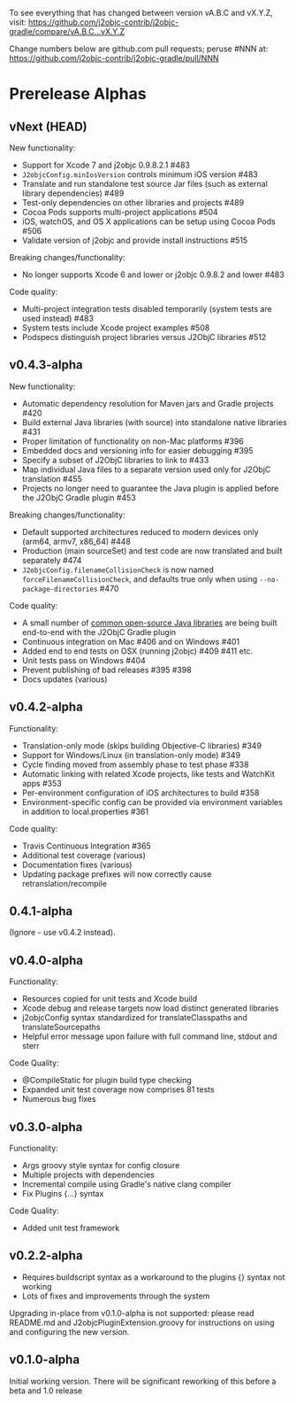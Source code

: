 To see everything that has changed between version vA.B.C and vX.Y.Z, visit:
https://github.com/j2objc-contrib/j2objc-gradle/compare/vA.B.C...vX.Y.Z

Change numbers below are github.com pull requests; peruse #NNN at:
https://github.com/j2objc-contrib/j2objc-gradle/pull/NNN

# Prerelease Alphas

## vNext (HEAD)
New functionality:
* Support for Xcode 7 and j2objc 0.9.8.2.1 #483
* `J2objcConfig.minIosVersion` controls minimum iOS version #483
* Translate and run standalone test source Jar files (such as external library dependencies) #489
* Test-only dependencies on other libraries and projects #489
* Cocoa Pods supports multi-project applications #504
* iOS, watchOS, and OS X applications can be setup using Cocoa Pods #506
* Validate version of j2objc and provide install instructions #515

Breaking changes/functionality:
* No longer supports Xcode 6 and lower or j2objc 0.9.8.2 and lower #483

Code quality:
* Multi-project integration tests disabled temporarily (system tests are used instead) #483
* System tests include Xcode project examples #508
* Podspecs distinguish project libraries versus J2ObjC libraries #512

## v0.4.3-alpha
New functionality:
* Automatic dependency resolution for Maven jars and Gradle projects #420
* Build external Java libraries (with source) into standalone native libraries #431
* Proper limitation of functionality on non-Mac platforms #396
* Embedded docs and versioning info for easier debugging #395
* Specify a subset of J2ObjC libraries to link to #433
* Map individual Java files to a separate version used only for J2ObjC translation #455
* Projects no longer need to guarantee the Java plugin is applied before the J2ObjC Gradle plugin #453

Breaking changes/functionality:
* Default supported architectures reduced to modern devices only (arm64, armv7, x86_64) #448
* Production (main sourceSet) and test code are now translated and built separately #474
* `J2objcConfig.filenameCollisionCheck` is now named `forceFilenameCollisionCheck`,
  and defaults true only when using `--no-package-directories` #470

Code quality:
* A small number of [common open-source Java libraries](https://github.com/j2objc-contrib/j2objc-common-libs-e2e-test) are being built end-to-end with the J2ObjC Gradle plugin
* Continuous integration on Mac #406 and on Windows #401
* Added end to end tests on OSX (running j2objc) #409 #411 etc.
* Unit tests pass on Windows #404
* Prevent publishing of bad releases #395 #398
* Docs updates (various)

## v0.4.2-alpha
Functionality:
* Translation-only mode (skips building Objective-C libraries) #349
* Support for Windows/Linux (in translation-only mode) #349
* Cycle finding moved from assembly phase to test phase #338
* Automatic linking with related Xcode projects, like tests and WatchKit apps #353
* Per-environment configuration of iOS architectures to build #358
* Environment-specific config can be provided via environment variables in addition to local.properties #361 

Code quality:
* Travis Continuous Integration #365
* Additional test coverage (various)
* Documentation fixes (various)
* Updating package prefixes will now correctly cause retranslation/recompile

## 0.4.1-alpha
(Ignore - use v0.4.2 instead).

## v0.4.0-alpha
Functionality:
- Resources copied for unit tests and Xcode build
- Xcode debug and release targets now load distinct generated libraries
- j2objcConfig syntax standardized for translateClasspaths and translateSourcepaths
- Helpful error message upon failure with full command line, stdout and sterr

Code Quality:
- @CompileStatic for plugin build type checking
- Expanded unit test coverage now comprises 81 tests
- Numerous bug fixes

## v0.3.0-alpha
Functionality:
- Args groovy style syntax for config closure
- Multiple projects with dependencies
- Incremental compile using Gradle's native clang compiler
- Fix Plugins {...} syntax

Code Quality:
- Added unit test framework

## v0.2.2-alpha
- Requires buildscript syntax as a workaround to the plugins {} syntax not working
- Lots of fixes and improvements through the system

Upgrading in-place from v0.1.0-alpha is not supported: please read README.md and
J2objcPluginExtension.groovy for instructions on using and configuring the new version.

## v0.1.0-alpha
Initial working version.
There will be significant reworking of this before a beta and 1.0 release
